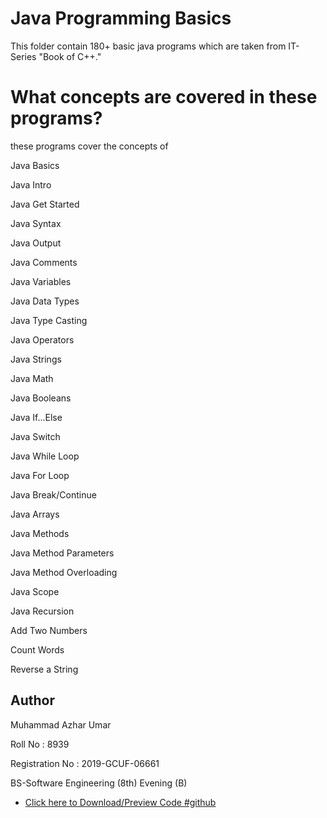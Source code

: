 
# Java Programming Basics
This folder contain 180+ basic java programs which are taken from IT-Series "Book of C++."

# What concepts are covered in these programs?
these programs cover the concepts of 

Java Basics

Java Intro

Java Get Started

Java Syntax

Java Output

Java Comments

Java Variables

Java Data Types

Java Type Casting

Java Operators

Java Strings

Java Math

Java Booleans

Java If...Else

Java Switch

Java While Loop

Java For Loop

Java Break/Continue

Java Arrays

Java Methods

Java Method Parameters

Java Method Overloading

Java Scope

Java Recursion

Add Two Numbers

Count Words

Reverse a String






## Author
Muhammad Azhar Umar

Roll No : 8939

Registration No : 2019-GCUF-06661

BS-Software Engineering (8th) Evening (B)

- [Click here to Download/Preview Code #github](https://github.com/MuhammadAzhar8939/Java-Programming.git)

